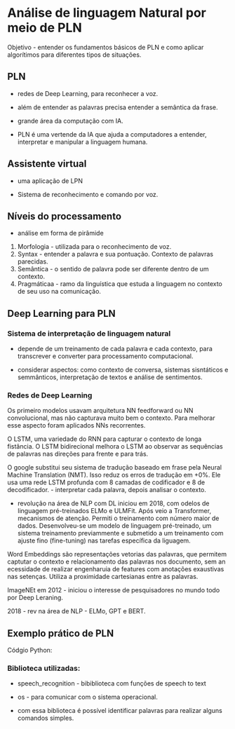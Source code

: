 # Análise de linguagem Natural por meio de PLN

Objetivo - entender os fundamentos básicos de PLN e como aplicar algorítimos para diferentes tipos de situações.

## PLN 

- redes de Deep Learning, para reconhecer a voz.

- além de entender as palavras precisa entender a semântica da frase. 

- grande área da computação com IA. 

- PLN é uma vertende da IA que ajuda a computadores a entender, interpretar e manipular a linguagem humana.

## Assistente virtual 

- uma aplicação de LPN

- Sistema de reconhecimento e comando por voz. 

## Níveis do processamento

- análise em forma de pirâmide 

1. Morfologia - utilizada para o reconhecimento de voz.
2. Syntax - entender a palavra e sua  pontuação. Contexto de palavras parecidas.
3. Semântica - o sentido de palavra pode ser diferente dentro de um contexto. 
4. Pragmáticaa - ramo da linguística que estuda a linguagem no contexto de seu uso na comunicação. 

## Deep Learning para PLN

### Sistema de interpretação de linguagem natural

- depende de um treinamento de cada palavra e cada contexto, para transcrever e converter para processamento computacional.

- considerar aspectos: como contexto de conversa, sistemas sisntáticos e semmânticos, interpretação de textos e análise de sentimentos.

### Redes de Deep Learning

 Os primeiro modelos usavam arquitetura NN feedforward ou NN convolucional, mas não capturava muito bem o contexto. Para melhorar esse aspecto foram aplicados NNs recorrentes.

O LSTM, uma variedade do RNN para capturar o contexto de longa fistância. O LSTM bidirecional melhora o LSTM ao observar as sequências de palavras nas direções para frente e para trás. 

O google substitui seu sistema de tradução baseado em frase pela Neural Machine Translation (NMT). Isso reduz os erros de tradução em +0%. Ele usa uma rede LSTM profunda com 8 camadas de codificador e 8 de decodificador. - interpretar cada palavra, depois analisar o contexto.

- revolução na área de NLP com DL iniciou em 2018, com odelos de linguagem pré-treinados ELMo e ULMFit. 
Após veio a Transformer, mecanismos de atenção. Permiti o treinamento com número maior de dados. Desenvolveu-se um modelo de linguagem pré-treinado, um sistema treinamento previammente e submetido a um treinamento com ajuste fino (fine-tuning) nas tarefas específica da liguagem.

Word Embeddings são representações vetorias das palavras, que permitem captutar o contexto e relacionamento das palavras nos documento, sem an ecessidade de realizar engenharuia de features com anotações exaustivas nas setenças. Utiliza a proximidade cartesianas entre as palavras.

ImageNEt em 2012 - iniciou o interesse de pesquisadores no mundo todo por Deep Leraning.

2018 - rev na área de NLP - ELMo, GPT e BERT.

## Exemplo prático de PLN

Códgio Python:

### Biblioteca utilizadas: 

- speech_recognition - bibiblioteca com funções de speech to text
- os - para comunicar com o sistema operacional.

- com essa biblioteca é possível identificar palavras para realizar alguns comandos simples.
